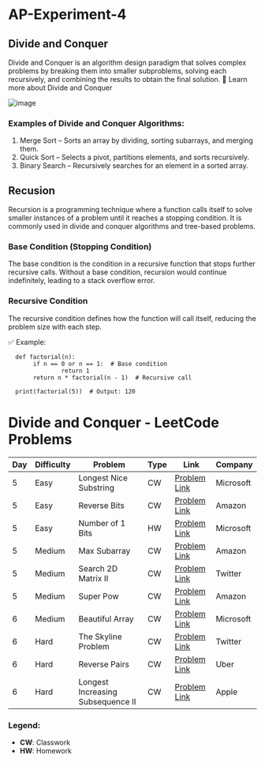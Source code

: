 # AP-Experiment-4

## Divide and Conquer
Divide and Conquer is an algorithm design paradigm that solves complex problems by breaking them into smaller subproblems, solving each recursively, and combining the results to obtain the final solution.
🔗 Learn more about Divide and Conquer

![image](https://github.com/user-attachments/assets/dd536d78-0da4-465c-9fa8-3dce90cd86d5)

### Examples of Divide and Conquer Algorithms:
1. Merge Sort – Sorts an array by dividing, sorting subarrays, and merging them.
2. Quick Sort – Selects a pivot, partitions elements, and sorts recursively.
3. Binary Search – Recursively searches for an element in a sorted array.

## Recusion
Recursion is a programming technique where a function calls itself to solve smaller instances of a problem until it reaches a stopping condition. It is commonly used in divide and conquer algorithms and tree-based problems.

### Base Condition (Stopping Condition)
The base condition is the condition in a recursive function that stops further recursive calls. Without a base condition, recursion would continue indefinitely, leading to a stack overflow error.

### Recursive Condition
The recursive condition defines how the function will call itself, reducing the problem size with each step.

✅ Example: 

      def factorial(n):
           if n == 0 or n == 1:  # Base condition
                   return 1
           return n * factorial(n - 1)  # Recursive call

      print(factorial(5))  # Output: 120
      

# Divide and Conquer - LeetCode Problems

| Day | Difficulty | Problem                       | Type | Link                                                                                                                                    | Company |
|----|------------ |-------------------------------|------|-----------------------------------------------------------------------------------------------------------------------------------------|---------|
| 5  | Easy        | Longest Nice Substring        | CW   | [Problem Link](https://leetcode.com/problems/longest-nice-substring/description)                                                        | Microsoft|
| 5  | Easy        | Reverse Bits                  | CW   | [Problem Link](https://leetcode.com/problems/reverse-bits/description/?envType=problem-list-v2&envId=divide-and-conquer)                | Amazon |
| 5  | Easy        | Number of 1 Bits              | HW   | [Problem Link](https://leetcode.com/problems/number-of-1-bits/description/?envType=problem-list-v2&envId=divide-and-conquer)            | Microsoft |
| 5  | Medium      | Max Subarray                  | CW   | [Problem Link](https://leetcode.com/problems/maximum-subarray/description/?envType=problem-list-v2&envId=divide-and-conquer)            | Amazon |
| 5  | Medium      | Search 2D Matrix II           | CW   | [Problem Link](https://leetcode.com/problems/search-a-2d-matrix-ii/description/?envType=problem-list-v2&envId=divide-and-conquer)       | Twitter |
| 5  | Medium      | Super Pow                     | CW   | [Problem Link](https://leetcode.com/problems/super-pow/description/?envType=problem-list-v2&envId=divide-and-conquer)                   | Amazon |
| 6  | Medium      | Beautiful Array               | CW   | [Problem Link](https://leetcode.com/problems/beautiful-array/description/?envType=problem-list-v2&envId=divide-and-conquer)             | Microsoft |
| 6  | Hard        | The Skyline Problem           | CW   | [Problem Link](https://leetcode.com/problems/the-skyline-problem/description/?envType=problem-list-v2&envId=divide-and-conquer)         | Twitter |
| 6  | Hard        | Reverse Pairs                 | CW   | [Problem Link](https://leetcode.com/problems/reverse-pairs/description/?envType=problem-list-v2&envId=divide-and-conquer)               | Uber |
| 6  | Hard        | Longest Increasing Subsequence II | CW | [Problem Link](https://leetcode.com/problems/longest-increasing-subsequence-ii/description/?envType=problem-list-v2&envId=divide-and-conquer) | Apple |

### Legend:
- **CW**: Classwork  
- **HW**: Homework  
